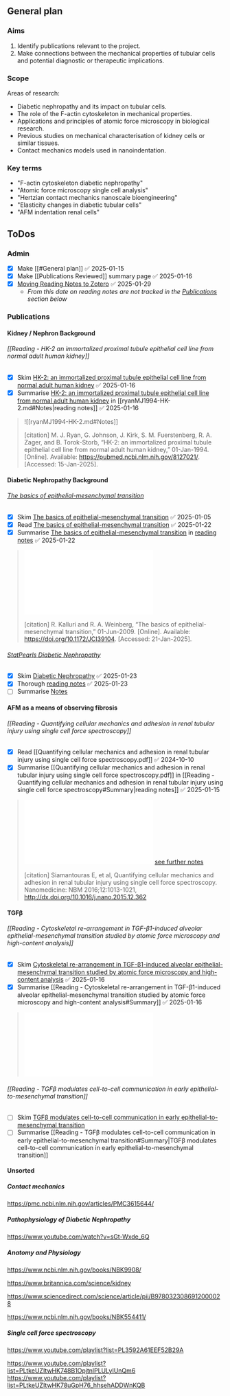 
## General plan

### Aims

1. Identify publications relevant to the project.
2. Make connections between the mechanical properties of tubular cells and potential diagnostic or therapeutic implications.

### Scope 

Areas of research:

- Diabetic nephropathy and its impact on tubular cells.
- The role of the F-actin cytoskeleton in mechanical properties.
- Applications and principles of atomic force microscopy in biological research.
- Previous studies on mechanical characterisation of kidney cells or similar tissues.
- Contact mechanics models used in nanoindentation.

### Key terms

- "F-actin cytoskeleton diabetic nephropathy"
- "Atomic force microscopy single cell analysis"
- "Hertzian contact mechanics nanoscale bioengineering"
- "Elasticity changes in diabetic tubular cells"
- "AFM indentation renal cells"

## ToDos

### Admin

- [x] Make [[#General plan]] ✅ 2025-01-15
- [x] Make [[Publications Reviewed]] summary page ✅ 2025-01-16
- [x] [Moving Reading Notes to Zotero](Moving%20Reading%20Notes%20to%20Zotero.md) ✅ 2025-01-29
	- *From this date on reading notes are not tracked in the [Publications](#Publications) section below*

### Publications

#### Kidney / Nephron Background
###### [[Reading - HK-2 an immortalized proximal tubule epithelial cell line from normal adult human kidney]]

- [x] Skim [HK-2: an immortalized proximal tubule epithelial cell line from normal adult human kidney](https://www.kidney-international.org/article/S0085-2538(15)58315-4/pdf) ✅ 2025-01-16
- [x] Summarise [HK-2: an immortalized proximal tubule epithelial cell line from normal adult human kidney](https://www.kidney-international.org/article/S0085-2538(15)58315-4/pdf) in [[ryanMJ1994-HK-2.md#Notes|reading notes]] ✅ 2025-01-16

> ![[ryanMJ1994-HK-2.md#Notes]]
> 
> [citation] M. J. Ryan, G. Johnson, J. Kirk, S. M. Fuerstenberg, R. A. Zager, and B. Torok-Storb, “HK-2: an immortalized proximal tubule epithelial cell line from normal adult human kidney,” 01-Jan-1994. [Online]. Available: https://pubmed.ncbi.nlm.nih.gov/8127021/. [Accessed: 15-Jan-2025].

#### Diabetic Nephropathy Background

###### [The basics of epithelial-mesenchymal transition](https://pmc.ncbi.nlm.nih.gov/articles/PMC2689101/)

- [x] Skim [The basics of epithelial-mesenchymal transition](https://pmc.ncbi.nlm.nih.gov/articles/PMC2689101/) ✅ 2025-01-05
- [x] Read [The basics of epithelial-mesenchymal transition](https://pmc.ncbi.nlm.nih.gov/articles/PMC2689101/) ✅ 2025-01-22
- [x] Summarise [The basics of epithelial-mesenchymal transition](https://pmc.ncbi.nlm.nih.gov/articles/PMC2689101/) in [reading notes](kalluriR2009-BasicsEpithelialmesenchymalTransition.md) ✅ 2025-01-22

> ![Notes](kalluriR2009-BasicsEpithelialmesenchymalTransition.md#Notes)
> 
> [citation] R. Kalluri and R. A. Weinberg, “The basics of epithelial-mesenchymal transition,” 01-Jun-2009. [Online]. Available: https://doi.org/10.1172/JCI39104. [Accessed: 21-Jan-2025].

###### [StatPearls Diabetic Nephropathy](https://www.ncbi.nlm.nih.gov/books/NBK534200/)

- [x] Skim [Diabetic Nephropathy](https://www.ncbi.nlm.nih.gov/books/NBK534200/) ✅ 2025-01-23
- [x] Thorough [reading notes](vargheseRT2025-DiabeticNephropathy.md) ✅ 2025-01-23
- [ ] Summarise [Notes](vargheseRT2025-DiabeticNephropathy.md#Notes)

#### AFM as a means of observing fibrosis
###### [[Reading - Quantifying cellular mechanics and adhesion in renal tubular injury using single cell force spectroscopy]]

- [x] Read [[Quantifying cellular mechanics and adhesion in renal tubular injury using single cell force spectroscopy.pdf]] ✅ 2024-10-10
- [x] Summarise [[Quantifying cellular mechanics and adhesion in renal tubular injury using single cell force spectroscopy.pdf]] in [[Reading - Quantifying cellular mechanics and adhesion in renal tubular injury using single cell force spectroscopy#Summary|reading notes]] ✅ 2025-01-15

> ![Notes](siamantourasE2016-QuantifyingCellularMechanics.md#Notes)
> [see further notes](siamantourasE2016-QuantifyingCellularMechanics.md)
> 
> [citation] Siamantouras E, et al, Quantifying cellular mechanics and adhesion in renal tubular injury using single cell force spectroscopy. Nanomedicine: NBM 2016;12:1013-1021, http://dx.doi.org/10.1016/j.nano.2015.12.362 

#### TGFβ 
###### [[Reading - Cytoskeletal re-arrangement in TGF-β1-induced alveolar epithelial-mesenchymal transition studied by atomic force microscopy and high-content analysis]]

- [x] Skim [Cytoskeletal re-arrangement in TGF-β1-induced alveolar epithelial-mesenchymal transition studied by atomic force microscopy and high-content analysis](https://www.sciencedirect.com/science/article/abs/pii/S1549963411002747?via%3Dihub) ✅ 2025-01-16
- [x] Summarise [[Reading - Cytoskeletal re-arrangement in TGF-β1-induced alveolar epithelial-mesenchymal transition studied by atomic force microscopy and high-content analysis#Summary]] ✅ 2025-01-16

> ![Notes](buckleyST2012-CytoskeletalRearrangementTGFv1induced.md#Notes)

###### [[Reading - TGFβ modulates cell-to-cell communication in early epithelial-to-mesenchymal transition]]

- [ ] Skim [TGFβ modulates cell-to-cell communication in early epithelial-to-mesenchymal transition](https://link.springer.com/article/10.1007/s00125-011-2409-9)
- [ ] Summarise [[Reading - TGFβ modulates cell-to-cell communication in early epithelial-to-mesenchymal transition#Summary|TGFβ modulates cell-to-cell communication in early epithelial-to-mesenchymal transition]]

#### Unsorted

##### Contact mechanics

https://pmc.ncbi.nlm.nih.gov/articles/PMC3615644/

##### Pathophysiology of Diabetic Nephropathy

https://www.youtube.com/watch?v=sGt-Wxde_6Q

##### Anatomy and Physiology

https://www.ncbi.nlm.nih.gov/books/NBK9908/

https://www.britannica.com/science/kidney

https://www.sciencedirect.com/science/article/pii/B9780323086912000028

https://www.ncbi.nlm.nih.gov/books/NBK554411/

##### Single cell force spectroscopy

https://www.youtube.com/playlist?list=PL3592A61EEF52B29A

https://www.youtube.com/playlist?list=PLtkeUZItwHK748B1OpjtnlPLULyIUnQm6
https://www.youtube.com/playlist?list=PLtkeUZItwHK78uGpH76_hhsehADDWnKQB
